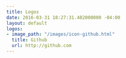 ```yaml
---
title: Logos
date: 2016-03-31 18:27:31.482000000 -04:00
layout: default
logos:
- image_path: "/images/icon-github.html"
  title: Github
  url: http://github.com
---
```

